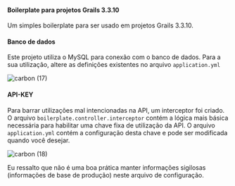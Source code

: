 #### Boilerplate para projetos Grails 3.3.10

Um simples boilerplate para ser usado em projetos Grails 3.3.10.

#### Banco de dados
Este projeto utiliza o MySQL para conexão com o banco de dados. Para a sua utilização, altere as definições existentes no arquivo `application.yml`

![carbon (17)](https://user-images.githubusercontent.com/42384045/74953722-ca4c5000-53e0-11ea-8a5c-a1736c653bec.png)

#### API-KEY
Para barrar utilizações mal intencionadas na API, um interceptor foi criado. O arquivo `boilerplate.controller.interceptor` contém a lógica mais básica necessária para habilitar uma chave fixa de utilização da API. O arquivo `application.yml` contém a configuração desta chave e pode ser modificada quando você desejar.

![carbon (18)](https://user-images.githubusercontent.com/42384045/74953925-10a1af00-53e1-11ea-8404-f348378e176b.png)

Eu ressalto que não é uma boa prática manter informações sigilosas (informações de base de produção) neste arquivo de configuração. 
